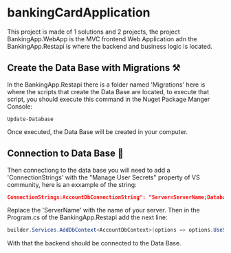 # bankingCardApplication
This project is made of 1 solutions and 2 projects, the project BankingApp.WebApp is the MVC frontend Web Application adn the BankingApp.Restapi is where the backend and business logic is located.

## Create the Data Base with Migrations ⚒️

In the BankingApp.Restapi there is a folder named 'Migrations' here is where the scripts that create the Data Base are located, to execute that script, you should execute this command in the Nuget Package Manger Console:
``` cli
Update-Database
```
Once executed, the Data Base will be created in your computer.

## Connection to Data Base 📜

Then connectiong to the data base you will need to add a 'ConnectionStrings' with the "Manage User Secrets" property of VS community,
here is an exxample of the string:
``` json
ConnectionStrings:AccountDbConnectionString": "Server=ServerName;Database=AccountDb;Trusted_Connection=True;TrustServerCertificate=true"
```
Replace the 'ServerName' with the name of your server. Then in the Program.cs of the BankingApp.Restapi add the next line:
``` cs
builder.Services.AddDbContext<AccountDbContext>(options => options.UseSqlServer(builder.Configuration.GetConnectionString("AccountDbConnectionString")));
```
With that the backend should be connected to the Data Base.



